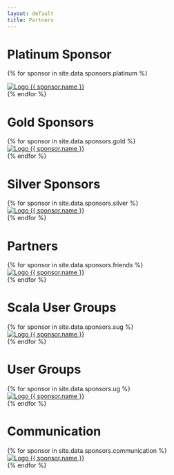 ```yaml
---
layout: default
title: Partners
---
```


<div class="partners">
<h1 class="partner-heading">Platinum Sponsor</h1>

{% for sponsor in site.data.sponsors.platinum %}
<div class="partner-platinum span-platinum">
  <a href="{{sponsor.url}}">
    <img src="assets/images/partners/platinum/logo-{{ sponsor.name }}.png" alt="Logo {{ sponsor.name }}">
  </a>
</div>
{% endfor %}


<h1 class="partner-heading">Gold Sponsors</h1>
<div class="partners-gold">
{% for sponsor in site.data.sponsors.gold %}
<div class="partner-gold">
  <a href="{{sponsor.url}}">
    <img src="assets/images/partners/gold/logo-{{ sponsor.name }}.png" alt="Logo {{ sponsor.name }}">
  </a>
</div>
{% endfor %}
</div>

<h1 class="partner-heading">Silver Sponsors</h1>
<div class="partners-silver">
{% for sponsor in site.data.sponsors.silver %}
<div class="partner-silver">
  <a href="{{sponsor.url}}">
      <img src="assets/images/partners/silver/logo-{{ sponsor.name }}.png" alt="Logo {{ sponsor.name }}">
  </a>
</div>
{% endfor %}
</div>


<!--

<h1 class="partner-heading">Mecenes</h1>
<div class="partners-friends">
{% for sponsor in site.data.sponsors.mecene %}
<div class="partner-friends span-friends">
  <a href="{{sponsor.url}}">
      <img src="assets/images/partners/mecene/logo-{{ sponsor.name }}.png" alt="Logo {{ sponsor.name }}">
  </a>
</div>
{% endfor %}
</div>

-->

<h1 class="partner-heading">Partners</h1>
<div class="partners-friends">
{% for sponsor in site.data.sponsors.friends %}
<div class="partner-friends span-friends">
  <a href="{{sponsor.url}}">
      <img src="assets/images/partners/friends/logo-{{ sponsor.name }}.png" alt="Logo {{ sponsor.name }}">
  </a>
</div>
{% endfor %}
</div>


<h1 class="partner-heading">Scala User Groups</h1>
<div class="partners-friends">
{% for sponsor in site.data.sponsors.sug %}
<div class="partner-ug">
  <a href="{{sponsor.url}}">
      <img src="assets/images/partners/sug/logo-{{ sponsor.name }}.png" alt="Logo {{ sponsor.name }}">
  </a>
</div>
{% endfor %}
</div>

<h1 class="partner-heading">User Groups</h1>
<div class="partners-friends">
{% for sponsor in site.data.sponsors.ug %}
<div class="partner-ug">
  <a href="{{sponsor.url}}">
      <img src="assets/images/partners/ug/logo-{{ sponsor.name }}.png" alt="Logo {{ sponsor.name }}">
  </a>
</div>
{% endfor %}
</div>

<h1 class="partner-heading">Communication</h1>
<div class="partners-friends">
{% for sponsor in site.data.sponsors.communication %}
<div class="partner-comm">
  <a href="{{sponsor.url}}">
      <img src="assets/images/partners/com/logo-{{ sponsor.name }}.png" alt="Logo {{ sponsor.name }}">
  </a>
</div>
{% endfor %}
</div>
</div>

